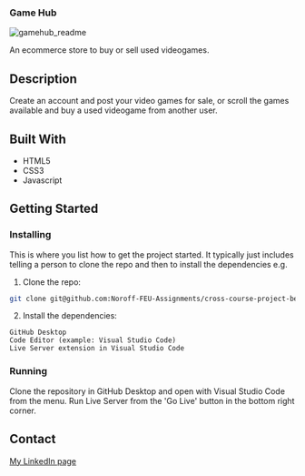 ### Game Hub

![gamehub_readme](https://user-images.githubusercontent.com/95217331/194071471-bd6de67a-590f-4bc4-b207-fc07d635601a.jpg)

An ecommerce store to buy or sell used videogames.

## Description

Create an account and post your video games for sale, or scroll the games available and buy a used videogame from another user.

## Built With

- HTML5
- CSS3
- Javascript

## Getting Started

### Installing

This is where you list how to get the project started. It typically just includes telling a person to clone the repo and then to install the dependencies e.g.

1. Clone the repo:

```bash
git clone git@github.com:Noroff-FEU-Assignments/cross-course-project-benjaminlondal.git
```

2. Install the dependencies:

```
GitHub Desktop
Code Editor (example: Visual Studio Code)
Live Server extension in Visual Studio Code
```

### Running

Clone the repository in GitHub Desktop and open with Visual Studio Code from the menu. 
Run Live Server from the 'Go Live' button in the bottom right corner.

## Contact

[My LinkedIn page](https://www.linkedin.com/in/benjamin-e-l%C3%B8ndal-024992252/)
